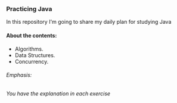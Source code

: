 ### Practicing Java

In this repository I'm going to share my daily plan for studying Java
 
#### About the contents:
- Algorithms. 
- Data Structures.
- Concurrency.

###### Emphasis:
*You have the explanation in each exercise*

